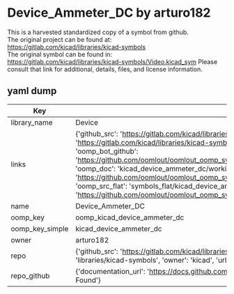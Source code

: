 # Device_Ammeter_DC by arturo182  
This is a harvested standardized copy of a symbol from github.  
The original project can be found at:  
https://gitlab.com/kicad/libraries/kicad-symbols  
The original symbol can be found in:
https://gitlab.com/kicad/libraries/kicad-symbols/Video.kicad_sym
Please consult that link for additional, details, files, and license information.  
## yaml dump  
| Key | Value |  
| --- | --- |  
| library_name | Device |  
| links | {'github_src': 'https://gitlab.com/kicad/libraries/kicad-symbols/Video.kicad_sym', 'github_src_repo': 'https://gitlab.com/kicad/libraries/kicad-symbols', 'oomp_bot': 'kicad_device_ammeter_dc/working', 'oomp_bot_github': 'https://github.com/oomlout/oomlout_oomp_symbol_bot/tree/main/kicad_device_ammeter_dc/working', 'oomp_doc': 'kicad_device_ammeter_dc/working', 'oomp_doc_github': 'https://github.com/oomlout/oomlout_oomp_symbol_doc/tree/main/kicad_device_ammeter_dc/working', 'oomp_src_flat': 'symbols_flat/kicad_device_ammeter_dc/working', 'oomp_src_flat_github': 'https://github.com/oomlout/oomlout_oomp_symbol_src/tree/main/kicad_device_ammeter_dc/working'} |  
| name | Device_Ammeter_DC |  
| oomp_key | oomp_kicad_device_ammeter_dc |  
| oomp_key_simple | kicad_device_ammeter_dc |  
| owner | arturo182 |  
| repo | {'github_src': 'https://gitlab.com/kicad/libraries/kicad-symbols/Video.kicad_sym', 'name': 'libraries/kicad-symbols', 'owner': 'kicad', 'url': 'https://gitlab.com/kicad/libraries/kicad-symbols'} |  
| repo_github | {'documentation_url': 'https://docs.github.com/rest/repos/repos#get-a-repository', 'message': 'Not Found'} |  

